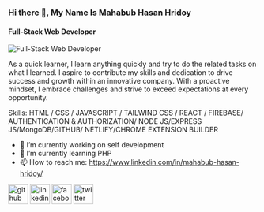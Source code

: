 ### Hi there 👋, My Name Is Mahabub Hasan Hridoy
#### Full-Stack Web Developer
![Full-Stack Web Developer](https://x.com/Mahabub_Hasan__/status/1798402949384954197/photo/1)

As a quick learner, I learn anything quickly and try to do the related tasks on what I learned. I aspire to contribute my skills and dedication to drive success and growth within an innovative company. With a proactive mindset, I embrace challenges and strive to exceed expectations at every opportunity.

Skills: HTML / CSS / JAVASCRIPT / TAILWIND CSS / REACT / FIREBASE/ AUTHENTICATION & AUTHORIZATION/ NODE JS/EXPRESS JS/MongoDB/GITHUB/ NETLIFY/CHROME EXTENSION BUILDER

- 🔭 I’m currently working on self development 
- 🌱 I’m currently learning PHP 
- 📫 How to reach me: https://www.linkedin.com/in/mahabub-hasan-hridoy/ 


[<img src='https://cdn.jsdelivr.net/npm/simple-icons@3.0.1/icons/github.svg' alt='github' height='40'>](https://github.com/https://github.com/mahabub-pro)  [<img src='https://cdn.jsdelivr.net/npm/simple-icons@3.0.1/icons/linkedin.svg' alt='linkedin' height='40'>](https://www.linkedin.com/in/https://www.linkedin.com/in/mahabub-hasan-hridoy//)  [<img src='https://cdn.jsdelivr.net/npm/simple-icons@3.0.1/icons/facebook.svg' alt='facebook' height='40'>](https://www.facebook.com/https://www.facebook.com/Mahabub.Hasan.Hridoy23)  [<img src='https://cdn.jsdelivr.net/npm/simple-icons@3.0.1/icons/twitter.svg' alt='twitter' height='40'>](https://twitter.com/https://x.com/Mahabub_Hasan__)  

